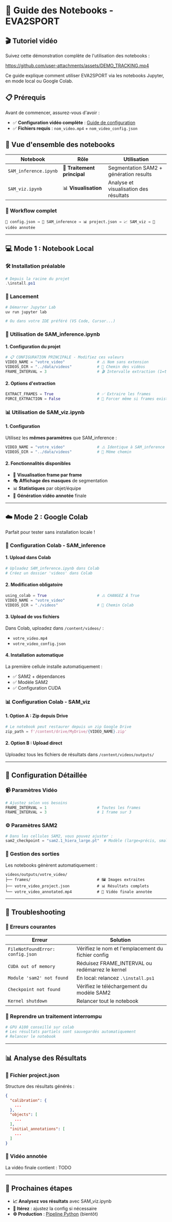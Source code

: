 # 📔 Guide des Notebooks - EVA2SPORT

## 🎬 Tutoriel vidéo

Suivez cette démonstration complète de l'utilisation des notebooks :

https://github.com/user-attachments/assets/DEMO_TRACKING.mp4

Ce guide explique comment utiliser EVA2SPORT via les notebooks Jupyter, en mode local ou Google Colab.

## 📋 Prérequis

Avant de commencer, assurez-vous d'avoir :
- ✅ **Configuration vidéo complète** : [Guide de configuration](../data/README.md)
- ✅ **Fichiers requis** : `nom_video.mp4` + `nom_video_config.json`

## 🎯 Vue d'ensemble des notebooks

| Notebook | Rôle | Utilisation |
|----------|------|-------------|
| `SAM_inference.ipynb` | 🚀 **Traitement principal** | Segmentation SAM2 + génération results |
| `SAM_viz.ipynb` | 📊 **Visualisation** | Analyse et visualisation des résultats |

### 🔄 Workflow complet
```
📄 config.json → 🚀 SAM_inference → 📊 project.json → 📈 SAM_viz → 🎥 vidéo annotée
```

---

## 💻 Mode 1 : Notebook Local

### 🛠️ Installation préalable
```powershell
# Depuis la racine du projet
.\install.ps1
```

### 🚀 Lancement
```powershell
# Démarrer Jupyter Lab
uv run jupyter lab

# Ou dans votre IDE préféré (VS Code, Cursor...)
```

### 📝 Utilisation de SAM_inference.ipynb

#### 1. **Configuration du projet**
```python
# 📋 CONFIGURATION PRINCIPALE - Modifiez ces valeurs
VIDEO_NAME = "votre_video"              # ⚠️ Nom sans extension
VIDEOS_DIR = "../data/videos"           # 📁 Chemin des vidéos
FRAME_INTERVAL = 3                      # 🎬 Intervalle extraction (1=toutes, 3=1 sur 3)
```

#### 2. **Options d'extraction**
```python
EXTRACT_FRAMES = True                   # ✅ Extraire les frames
FORCE_EXTRACTION = False                # 🔄 Forcer même si frames existent
```


### 📊 Utilisation de SAM_viz.ipynb

#### 1. **Configuration**
Utilisez les **mêmes paramètres** que SAM_inference :
```python
VIDEO_NAME = "votre_video"              # ⚠️ Identique à SAM_inference
VIDEOS_DIR = "../data/videos"           # 📁 Même chemin
```

#### 2. **Fonctionnalités disponibles**
- 🎥 **Visualisation frame par frame**
- 🎭 **Affichage des masques** de segmentation  
- 📊 **Statistiques** par objet/équipe
- 🎨 **Génération vidéo annotée** finale

---

## ☁️ Mode 2 : Google Colab

Parfait pour tester sans installation locale !

### 🚀 Configuration Colab - SAM_inference

#### 1. **Upload dans Colab**
```python
# Uploadez SAM_inference.ipynb dans Colab
# Créez un dossier 'videos' dans Colab
```

#### 2. **Modification obligatoire**
```python
using_colab = True                      # ⚠️ CHANGEZ À True
VIDEO_NAME = "votre_video"
VIDEOS_DIR = "./videos"                 # 📁 Chemin Colab
```

#### 3. **Upload de vos fichiers**
Dans Colab, uploadez dans `/content/videos/` :
- `votre_video.mp4`
- `votre_video_config.json`

#### 4. **Installation automatique**
La première cellule installe automatiquement :
- ✅ SAM2 + dépendances
- ✅ Modèle SAM2
- ✅ Configuration CUDA

### 📊 Configuration Colab - SAM_viz

#### 1. **Option A : Zip depuis Drive**
```python
# Le notebook peut restaurer depuis un zip Google Drive
zip_path = f'/content/drive/MyDrive/{VIDEO_NAME}.zip'
```

#### 2. **Option B : Upload direct**
Uploadez tous les fichiers de résultats dans `/content/videos/outputs/`


---

## 🎯 Configuration Détaillée

### 📹 Paramètres Vidéo

```python
# Ajustez selon vos besoins
FRAME_INTERVAL = 1                      # Toutes les frames 
FRAME_INTERVAL = 3                      # 1 frame sur 3  
```

### ⚙️ Paramètres SAM2

```python
# Dans les cellules SAM2, vous pouvez ajuster :
sam2_checkpoint = "sam2.1_hiera_large.pt"  # Modèle (large=précis, small=rapide)
```

### 💾 Gestion des sorties

Les notebooks génèrent automatiquement :
```
videos/outputs/votre_video/
├── frames/                             # 🖼️ Images extraites
├── votre_video_project.json            # 📊 Résultats complets
└── votre_video_annotated.mp4           # 🎥 Vidéo finale annotée
```

---

## 🔧 Troubleshooting

### 🚨 Erreurs courantes

| Erreur | Solution |
|--------|----------|
| `FileNotFoundError: config.json` | Vérifiez le nom et l'emplacement du fichier config |
| `CUDA out of memory` | Réduisez FRAME_INTERVAL ou redémarrez le kernel |
| `Module 'sam2' not found` | En local: relancez `.\install.ps1` |
| `Checkpoint not found` | Vérifiez le téléchargement du modèle SAM2 |
| `Kernel shutdown` | Relancer tout le notebook |


### 🔄 Reprendre un traitement interrompu

```python
# GPU A100 conseillé sur colab
# Les résultats partiels sont sauvegardés automatiquement
# Relancer le notebook

```

---

## 📊 Analyse des Résultats

### 📄 Fichier project.json

Structure des résultats générés :
```json
{
  "calibration": {
    ...
  },
  "objects": [
    ...
  ],
  "initial_annotations": [
    ...
  ]
}
```

### 🎥 Vidéo annotée

La vidéo finale contient :
TODO

---

## 🚀 Prochaines étapes

- **📈 Analysez vos résultats** avec SAM_viz.ipynb
- **🔄 Itérez** : ajustez la config si nécessaire  
- **⚙️ Production** : [Pipeline Python](../README.md#mode-3--pipeline-python-bientôt) (bientôt)